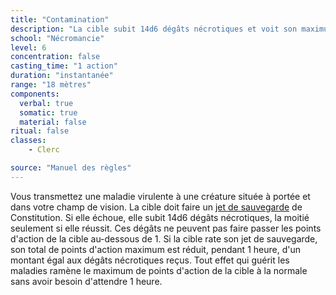 ```yaml
---
title: "Contamination"
description: "La cible subit 14d6 dégâts nécrotiques et voit son maximum de PV réduit."
school: "Nécromancie"
level: 6
concentration: false
casting_time: "1 action"
duration: "instantanée"
range: "18 mètres"
components:
  verbal: true
  somatic: true
  material: false
ritual: false
classes:
    - Clerc

source: "Manuel des règles"
---
```

Vous transmettez une maladie virulente à une créature située à portée et dans votre champ de vision. La cible doit faire un [jet de sauvegarde](/utiliser-les-caracteristiques/#jets-de-sauvegarde) de Constitution. Si elle échoue, elle subit 14d6 dégâts nécrotiques, la moitié seulement si elle réussit. Ces dégâts ne peuvent pas faire passer les points d'action de la cible au-dessous de 1. Si la cible rate son jet de sauvegarde, son total de points d'action maximum est réduit, pendant 1 heure, d'un montant égal aux dégâts nécrotiques reçus. Tout effet qui guérit les maladies ramène le maximum de points d'action de la cible à la normale sans avoir besoin d'attendre 1 heure.
